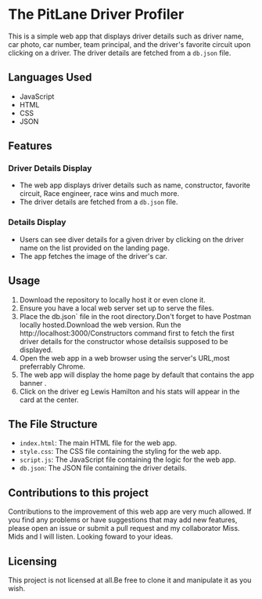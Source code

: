 # The PitLane Driver Profiler

This is a simple web app that displays  driver details such as  driver name, car photo, car number, team principal, and the driver's favorite circuit upon clicking on a driver. The driver details are fetched from a `db.json` file. 

## Languages Used
- JavaScript
- HTML
- CSS
- JSON

## Features

### Driver Details Display
- The web app displays driver details such as name, constructor, favorite circuit, Race engineer, race wins and much more.
- The driver details are fetched from a `db.json` file.

### Details Display
- Users can see diver details for a given driver by clicking on the driver name on the list provided on the landing page.
- The app fetches the image of the driver's car.

## Usage

1. Download the repository to locally host it or even clone it.
2. Ensure you have a local web server set up to serve the files.
3. Place the db.json` file in the root directory.Don't forget to have Postman locally hosted.Download the web version. Run the http://localhost:3000/Constructors  command first to fetch the first driver details for the constructor whose detailsis supposed to be displayed.
4. Open the web app in a web browser using the server's URL,most preferrably Chrome.
5. The web app will display the home page by default that contains the app banner .
6. Click on  the  driver eg Lewis Hamilton and his stats will appear in the card at the center.


## The File Structure

- `index.html`: The main HTML file for the web app.
- `style.css`: The CSS file containing the styling for the web app.
- `script.js`: The JavaScript file containing the logic for the web app.
- `db.json`: The JSON file containing the driver details.


## Contributions to this project

Contributions to the improvement of this web app are very much allowed. If you find any problems or have suggestions that may add new features, please open an issue or submit a pull request and my collaborator Miss. Mids and I will listen. Looking foward to your ideas.

## Licensing

This project is not licensed at all.Be free to clone it and manipulate it as you wish. 